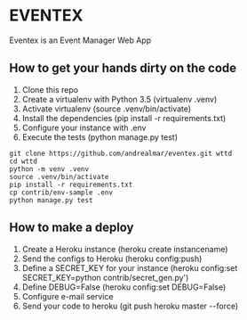 # EVENTEX
Eventex is an Event Manager Web App 

## How to get your hands dirty on the code

1. Clone this repo
2. Create a virtualenv with Python 3.5 (virtualenv .venv)
3. Activate virtualenv (source .venv/bin/activate)
4. Install the dependencies (pip install -r requirements.txt)
5. Configure your instance with .env 
6. Execute the tests (python manage.py test)


```
git clone https://github.com/andrealmar/eventex.git wttd
cd wttd
python -m venv .venv
source .venv/bin/activate
pip install -r requirements.txt
cp contrib/env-sample .env
python manage.py test
```

## How to make a deploy

1. Create a Heroku instance (heroku create instancename)
2. Send the configs to Heroku (heroku config:push)
3. Define a SECRET_KEY for your instance (heroku config:set SECRET_KEY=python contrib/secret_gen.py')
4. Define DEBUG=False (heroku config:set DEBUG=False)
5. Configure e-mail service
6. Send your code to heroku (git push heroku master --force)


